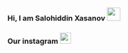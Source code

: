 ### Hi, I am Salohiddin Xasanov <img src="https://media.giphy.com/media/hvRJCLFzcasrR4ia7z/giphy.gif" width="30px">

### Our instagram <img src="https://upload.wikimedia.org/wikipedia/commons/thumb/a/a5/Instagram_icon.png/2048px-Instagram_icon.png" width="25px">

